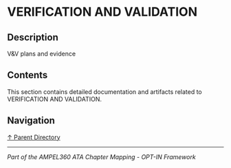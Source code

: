 # VERIFICATION AND VALIDATION

## Description

V&V plans and evidence

## Contents

This section contains detailed documentation and artifacts related to VERIFICATION AND VALIDATION.

## Navigation

[↑ Parent Directory](../README.md)

---

*Part of the AMPEL360 ATA Chapter Mapping - OPT-IN Framework*
